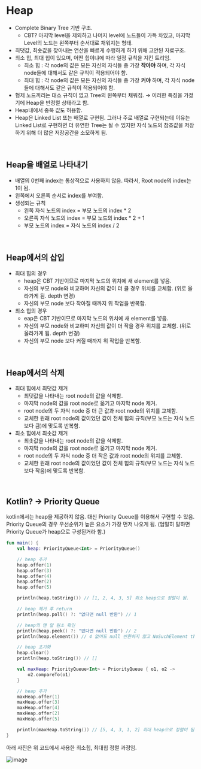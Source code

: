 # Heap

- Complete Binary Tree 기반 구조.
    - CBT? 마지막 level을 제외하고 나머지 level에 노드들이 가득 차있고, 마지막 Level의 노드는 왼쪽부터 순서대로 채워지는 형태.
- 최댓값, 최솟값을 찾아내는 연산을 빠르게 수행하게 하기 위해 고안된 자료구조.
- 최소 힙, 최대 힙이 있으며, 어떤 힙이냐에 따라 일정 규칙을 지킨 트리임.
    - 최소 힙 : 각 node의 값은 모든 자신의 자식들 중 가장 **작아야** 하며, 각 자식 node들에 대해서도 같은 규칙이 적용되어야 함.
    - 최대 힙 : 각 node의 값은 모든 자신의 자식들 중 가장 **커야** 하며, 각 자식 node들에 대해서도 같은 규칙이 적용되어야 함.
- 형제 노드끼리는 대소 규칙이 없고 Tree의 왼쪽부터 채워짐. → 이러한 특징을 가졌기에 Heap을 반정렬 상태라고 함.
- Heap내에서 중복 값도 허용함.
- Heap은 Linked List 또는 배열로 구현됨. 그러나 주로 배열로 구현되는데 이유는 Linked List로 구현하면 더 유연한 Tree는 될 수 있지만 자식 노드의 참조값을 저장하기 위해 더 많은 저장공간을 소모하게 됨.

<br/>

## Heap을 배열로 나타내기

- 배열의 0번째 index는 통상적으로 사용하지 않음. 따라서, Root node의 index는 1이 됨.
- 왼쪽에서 오른쪽 순서로 index를 부여함.
- 생성되는 규칙
    - 왼쪽 자식 노드의 index = 부모 노드의 index * 2
    - 오른쪽 자식 노드의 index = 부모 노드의 index * 2 + 1
    - 부모 노드의 index = 자식 노드의 index / 2

<br/>

## Heap에서의 삽입

- 최대 힙의 경우
    - heap은 CBT 기반이므로 마지막 노드의 위치에 새 element를 넣음.
    - 자신의 부모 node와 비교하며 자신의 값이 더 클 경우 위치를 교체함. (위로 올라가게 됨. depth 변경)
    - 자신의 부모 node 보다 작아질 때까지 위 작업을 반복함.
- 최소 힙의 경우
    - eap은 CBT 기반이므로 마지막 노드의 위치에 새 element를 넣음.
    - 자신의 부모 node와 비교하며 자신의 값이 더 작을 경우 위치를 교체함. (위로 올라가게 됨. depth 변경)
    - 자신의 부모 node 보다 커질 때까지 위 작업을 반복함.

<br/>

## Heap에서의 삭제

- 최대 힙에서 최댓값 제거
    - 최댓값을 나타내는 root node의 값을 삭제함.
    - 마지막 node의 값을 root node로 옮기고 마지막 node 제거.
    - root node의 두 자식 node 중 더 큰 값과 root node의 위치를 교체함.
    - 교체한 원래 root node의 값이었던 값이 전체 힙의 규칙(부모 노드는 자식 노드보다 큼)에 맞도록 반복함.
- 최소 힙에서 최솟값 제거
    - 최솟값을 나타내는 root node의 값을 삭제함.
    - 마지막 node의 값을 root node로 옮기고 마지막 node 제거.
    - root node의 두 자식 node 중 더 작은 값과 root node의 위치를 교체함.
    - 교체한 원래 root node의 값이었던 값이 전체 힙의 규칙(부모 노드는 자식 노드보다 작음)에 맞도록 반복함.

<br/>

## Kotlin? → Priority Queue

kotlin에서는 heap을 제공하지 않음. 대신 Priority Queue를 이용해서 구현할 수 있음. Priority Queue의 경우 우선순위가 높은 요소가 가장 먼저 나오게 됨. (엄밀히 말하면 Priority Queue가 heap으로 구성된거라 함.)

```kotlin
fun main() {
    val heap: PriorityQueue<Int> = PriorityQueue()

    // heap 추가
    heap.offer(1)
    heap.offer(3)
    heap.offer(4)
    heap.offer(2)
    heap.offer(5)

    println(heap.toString()) // [1, 2, 4, 3, 5] 최소 heap으로 정렬이 됨.

    // heap 제거 후 return
    println(heap.poll() ?: "없다면 null 반환") // 1

    // heap의 맨 앞 원소 확인
    println(heap.peek() ?: "없다면 null 반환") // 2
    println(heap.element()) // 4 없어도 null 반환하지 않고 NoSuchElement throw

    // heap 초기화
    heap.clear()
    println(heap.toString()) // []

    val maxHeap: PriorityQueue<Int> = PriorityQueue { o1, o2 ->
        o2.compareTo(o1)
    }

    // heap 추가
    maxHeap.offer(1)
    maxHeap.offer(3)
    maxHeap.offer(4)
    maxHeap.offer(2)
    maxHeap.offer(5)

    println(maxHeap.toString()) // [5, 4, 3, 1, 2] 최대 heap으로 정렬이 됨.
}
```

아래 사진은 위 코드에서 사용한 최소힙, 최대힙 정렬 과정임.

![image](https://github.com/eunjjungg/ProblemSolving_Study/assets/100047095/fd3b61f3-5968-42a0-97cc-2939899d3494)
